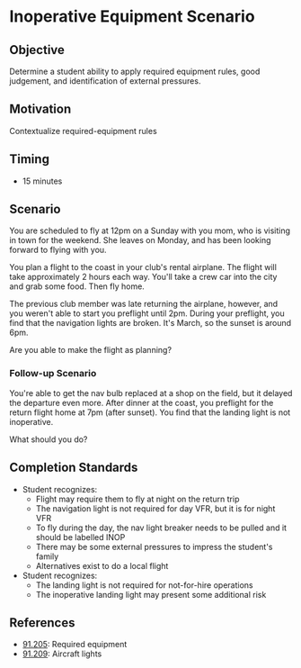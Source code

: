 # Inoperative Equipment Scenario

## Objective

Determine a student ability to apply required equipment rules, good judgement, and identification of external pressures.

## Motivation

Contextualize required-equipment rules

## Timing

- 15 minutes

## Scenario

You are scheduled to fly at 12pm on a Sunday with you mom, who is visiting in town for the weekend. She leaves on Monday, and has been looking forward to flying with you.

You plan a flight to the coast in your club's rental airplane. The flight will take approximately 2 hours each way. You'll take a crew car into the city and grab some food. Then fly home.

The previous club member was late returning the airplane, however, and you weren't able to start you preflight until 2pm. During your preflight, you find that the navigation lights are broken. It's March, so the sunset is around 6pm.

Are you able to make the flight as planning?

### Follow-up Scenario

You're able to get the nav bulb replaced at a shop on the field, but it delayed the departure even more. After dinner at the coast, you preflight for the return flight home at 7pm (after sunset). You find that the landing light is not inoperative.

What should you do?

## Completion Standards

- Student recognizes:
  - Flight may require them to fly at night on the return trip
  - The navigation light is not required for day VFR, but it is for night VFR
  - To fly during the day, the nav light breaker needs to be pulled and it should be labelled INOP
  - There may be some external pressures to impress the student's family
  - Alternatives exist to do a local flight
- Student recognizes:
  - The landing light is not required for not-for-hire operations
  - The inoperative landing light may present some additional risk

## References

- [91.205](/_references/14-CFR/91.205): Required equipment
- [91.209](/_references/14-CFR/91.209): Aircraft lights
